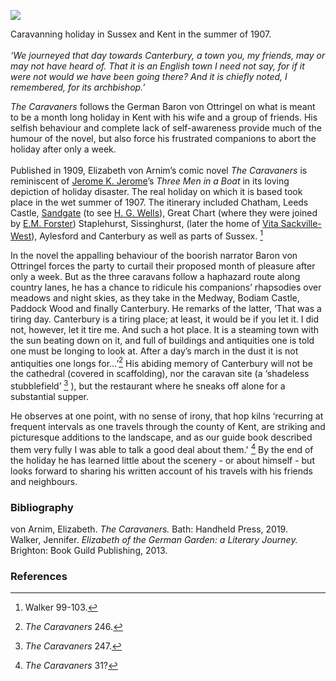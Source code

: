<a href="https://juncture-digital.org"><img src="https://juncture-digital.org/images/ve-button.png"></a>
<param ve-config title="Elizabeth von Arnim. Pseudonym of Mary Beauchamp (1866-1941)" author="Carolyn Oulton" layout="vtl" banner="https://upload.wikimedia.org/wikipedia/commons/4/45/Leeds_Castle_-_side_view.jpg">

<param ve-entity eid="Q729006" aliases="Chatham">
<param ve-entity eid="Q746876" aliases="Leeds Castle">
<param ve-entity eid="Q1000312" aliases="Sandgate">
<param ve-entity eid="Q5598954" aliases="Great Chart">
<param ve-entity eid="Q2041007" aliases="Staplehurst">
<param ve-entity eid="Q15063189" aliases="Sissinghurst">
<param ve-entity eid="Q725261" aliases="Ashford">
<param ve-entity eid="Q793057" aliases="Aylesford">
<param ve-entity eid="Q29303" aliases="Canterbury">
<param ve-entity eid="Q797782" aliases="Medway">
<param ve-entity eid="Q639208" aliases="Bodiam Castle">
<param ve-entity eid="Q2152461" aliases="Paddock Wood">

Caravanning holiday in Sussex and Kent in the summer of 1907.
<br><br> 
_‘We journeyed that day towards Canterbury, a town you, my friends, may or may not have heard of. That it is an English town I need not say, for if it were not would we have been going there? And it is chiefly noted, I remembered, for its archbishop.’_
<param ve-map primary center="Q29303" zoom="10">

_The Caravaners_ follows the German Baron von Ottringel on what is meant to be a month long holiday in Kent with his wife and a group of friends. His selfish behaviour and complete lack of self-awareness provide much of the humour of the novel, but also force his frustrated companions to abort the holiday after only a week.
<br><br>
Published in 1909, Elizabeth von Arnim’s comic novel _The Caravaners_ is reminiscent of [Jerome K. Jerome](/19c/19c-jerome-biography)’s _Three Men in a Boat_ in its loving depiction of holiday disaster. The real holiday on which it is based took place in the wet summer of 1907. The itinerary included Chatham, Leeds Castle, [Sandgate](/placesqz/sandgate-overview/) (to see [H. G. Wells](/20/20c-wellshg-biography)), Great Chart (where they were joined by [E.M. Forster](/20c/20c-forster-em-biography)) Staplehurst, Sissinghurst, (later the home of [Vita Sackville-West](/20c/20c-sackville-west)), Aylesford and Canterbury as well as parts of Sussex. [^ref1] 
<param ve-image url="https://upload.wikimedia.org/wikipedia/commons/2/24/Waterfront_Way%2C_Chatham_-_geograph.org.uk_-_1816619.jpg" label="Chatham" attribution="Waterfront Way, Chatham by Richard Gadsby, CC BY-SA 2.0, via Wikimedia Commons">
<param ve-image url="https://upload.wikimedia.org/wikipedia/commons/1/19/Leeds_Castle_%284993235787%29.jpg" label="Leeds Castle" attribution=" Herry Lawford from Stockbridge, UK, CC BY 2.0 via Wikimedia Commons">
<param ve-image url="https://upload.wikimedia.org/wikipedia/commons/1/1f/Sandgate_Seafront_towards_Folkestone_-_geograph.org.uk_-_2170817.jpg" label="Sandgate" attribution="Sandgate Seafront towards Folkestone by David Anstiss, CC BY-SA 2.0 via Wikimedia Commons">
<param ve-image url="https://upload.wikimedia.org/wikipedia/commons/e/e1/St._Mary%27s_Church%2C_Great_Chart_-_geograph.org.uk_-_2210616.jpg" label="Great Chart" attribution="St. Mary's Church, Great Chart by Roger Smith, CC BY-SA 2.0, via Wikimedia Commons">
<param ve-image url="https://upload.wikimedia.org/wikipedia/commons/8/85/Staplehurst_-_geograph.org.uk_-_2209872.jpg" label="Staplehurst" attribution=" Staplehurst by Roger Smith, CC BY-SA 2.0, via Wikimedia Commons">
<param ve-image url="https://upload.wikimedia.org/wikipedia/commons/d/d8/Sissinghurst_Village.JPG" label="Sissinghurst" attribution="Immanuel Giel 08:50, 21 August 2007 (UTC), Public domain, via Wikimedia Commons">
<param ve-image url="https://commons.wikimedia.org/wiki/File:High_St,_Aylesford_-_geograph.org.uk_-_1839610.jpg" label="Aylesford" attribution="High St, Aylesford by N Chadwick, CC BY-SA 2.0, via Wikimedia Commons">
<param ve-map primary center="Q729006" zoom="10">
<param ve-map primary center="Q746876" zoom="10">
<param ve-map primary center="Q1000312" zoom="10">
<param ve-map primary center="Q5598954" zoom="10">
<param ve-map primary center="Q2041007" zoom="10">
<param ve-map primary center="Q15063189" zoom="10">
<param ve-map primary center="Q793057" zoom="10">
<param ve-map primary center="Q29303" zoom="10">

In the novel the appalling behaviour of the boorish narrator Baron von Ottringel forces the party to curtail their proposed month of pleasure after only a week. But as the three caravans follow a haphazard route along country lanes, he has a chance to ridicule his companions’ rhapsodies over meadows and night skies, as they take in the Medway, Bodiam Castle, Paddock Wood and finally Canterbury. He remarks of the latter, ‘That was a tiring day. Canterbury is a tiring place; at least, it would be if you let it. I did not, however, let it tire me. And such a hot place. It is a steaming town with the sun beating down on it, and full of buildings and antiquities one is told one must be longing to look at. After a day’s march in the dust it is not antiquities one longs for…’[^ref2] His abiding memory of Canterbury will not be the cathedral (covered in scaffolding), nor the caravan site (a ‘shadeless stubblefield’ [^ref3] ), but the restaurant where he sneaks off alone for a substantial supper.
<param ve-image url="https://upload.wikimedia.org/wikipedia/commons/3/36/Short_Reach%2C_River_Medway_-_geograph.org.uk_-_2049690.jpg" label="Medway" attribution="Short Reach, River Medway by Stacey Harris, CC BY-SA 2.0, via Wikimedia Commons">
<param ve-image url="https://upload.wikimedia.org/wikipedia/commons/5/50/Bodiam-castle-10My8-1197.jpg" label="Bodiam Castle" attribution="WyrdLight.com, CC BY-SA 3.0, via Wikimedia Commons">
<param ve-image url="https://upload.wikimedia.org/wikipedia/commons/c/c3/Commercial_Road%2C_Paddock_Wood_-_geograph.org.uk_-_1386356.jpg" label="Paddock Wood" attribution="Stacey Harris / Commercial Road, Paddock Wood">
<param ve-image url="https://upload.wikimedia.org/wikipedia/commons/0/02/Canterbury_Cathedral_-_Portal_Nave_Cross-spire.jpeg" label="Canterbury Cathedral" attribution="Hans Musil, CC BY-SA 4.0, via Wikimedia Commons">
<param ve-map primary center="Q797782" zoom="10">
<param ve-map primary center="Q639208" zoom="10">
<param ve-map primary center="Q2152461" zoom="10">
<param ve-map primary center="Q29303" zoom="10">

He observes at one point, with no sense of irony, that hop kilns ‘recurring at frequent intervals as one travels through the county of Kent, are striking and picturesque additions to the landscape, and as our guide book described them very fully I was able to talk a good deal about them.' [^ref4] By the end of the holiday he has learned little about the scenery - or about himself - but looks forward to sharing his written account of his travels with his friends and neighbours.
<param ve-image url="https://upload.wikimedia.org/wikipedia/commons/6/64/Oast_House_at_Kiln_Way%2C_Paddock_Wood%2C_Kent_-_geograph.org.uk_-_322542.jpg" label="Oast House at Kiln Way, Paddock Wood, Kent" attribution="Oast House Archive">


### Bibliography

von Arnim, Elizabeth. _The Caravaners._ Bath: Handheld Press, 2019.   
Walker, Jennifer. _Elizabeth of the German Garden: a Literary Journey._ Brighton: Book Guild Publishing, 2013.   

### References

[^ref1]: Walker 99-103.
[^ref2]: _The Caravaners_ 246. 
[^ref3]: _The Caravaners_ 247.
[^ref4]: _The Caravaners_ 31?
